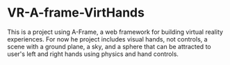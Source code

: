 # VR-A-frame-VirtHands
This is a project using A-Frame, a web framework for building virtual reality experiences. For now he project includes visual hands, not controls, a scene with a ground plane, a sky, and a sphere that can be attracted to user's left and right hands using physics and hand controls. 
